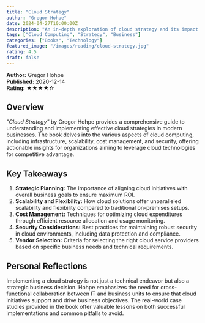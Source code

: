 ```yaml
---
title: "Cloud Strategy"
author: "Gregor Hohpe"
date: 2024-04-27T10:00:00Z
description: "An in-depth exploration of cloud strategy and its impact on modern businesses."
tags: ["Cloud Computing", "Strategy", "Business"]
categories: ["Books", "Technology"]
featured_image: "/images/reading/cloud-strategy.jpg"
rating: 4.5
draft: false
---
```

**Author:** Gregor Hohpe  
**Published:** 2020-12-14  
**Rating:** ★★★★☆

## Overview

*"Cloud Strategy"* by Gregor Hohpe provides a comprehensive guide to understanding and implementing effective cloud strategies in modern businesses. The book delves into the various aspects of cloud computing, including infrastructure, scalability, cost management, and security, offering actionable insights for organizations aiming to leverage cloud technologies for competitive advantage.

## Key Takeaways

1. **Strategic Planning:** The importance of aligning cloud initiatives with overall business goals to ensure maximum ROI.
2. **Scalability and Flexibility:** How cloud solutions offer unparalleled scalability and flexibility compared to traditional on-premises setups.
3. **Cost Management:** Techniques for optimizing cloud expenditures through efficient resource allocation and usage monitoring.
4. **Security Considerations:** Best practices for maintaining robust security in cloud environments, including data protection and compliance.
5. **Vendor Selection:** Criteria for selecting the right cloud service providers based on specific business needs and technical requirements.

## Personal Reflections

Implementing a cloud strategy is not just a technical endeavor but also a strategic business decision. Hohpe emphasizes the need for cross-functional collaboration between IT and business units to ensure that cloud initiatives support and drive business objectives. The real-world case studies provided in the book offer valuable lessons on both successful implementations and common pitfalls to avoid.
